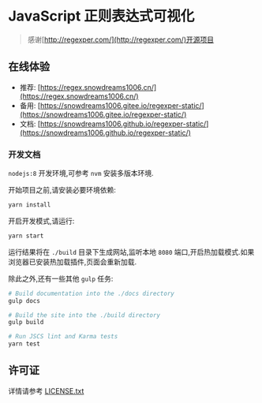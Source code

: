 # JavaScript 正则表达式可视化

> 感谢[http://regexper.com/](http://regexper.com/)开源项目

## 在线体验

- 推荐: [https://regex.snowdreams1006.cn/](https://regex.snowdreams1006.cn/)
- 备用: [https://snowdreams1006.gitee.io/regexper-static/](https://snowdreams1006.gitee.io/regexper-static/)
- 文档: [https://snowdreams1006.github.io/regexper-static/](https://snowdreams1006.github.io/regexper-static/)

### 开发文档

`nodejs:8` 开发环境,可参考 `nvm` 安装多版本环境.

开始项目之前,请安装必要环境依赖:

```bash
yarn install
```

开启开发模式,请运行:

```bash
yarn start
```

运行结果将在 `./build` 目录下生成网站,监听本地 `8080` 端口,开启热加载模式.如果浏览器已安装热加载插件,页面会重新加载.

除此之外,还有一些其他 `gulp` 任务:

```bash
# Build documentation into the ./docs directory
gulp docs 

# Build the site into the ./build directory
gulp build 

# Run JSCS lint and Karma tests
yarn test 
```  

## 许可证

详情请参考 [LICENSE.txt](./LICENSE.txt)
